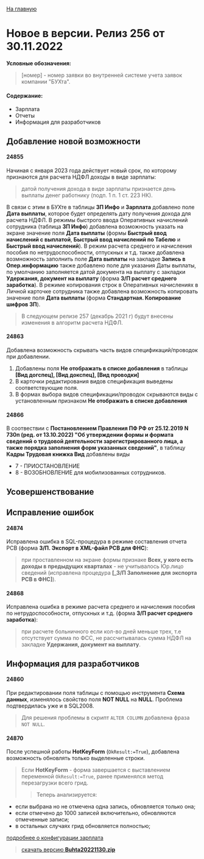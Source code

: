 ﻿[На главную](../../index.md)

# Новое  в версии. Релиз 256 от 30.11.2022

**Условные обозначения:**
 >[номер] - номер заявки во внутренней системе учета заявок компании "БУХта".

#### Содержание: 

- Зарплата
- Отчеты
- Информация для разработчиков

## Добавление новой возможности

#### 24855
Начиная с января 2023 года действует новый срок, по которому признаются для расчета НДФЛ доходы в виде зарплаты: 
>датой получения дохода в виде зарплаты признается день выплаты денег работнику (подп. 1 п. 1 ст. 223 НК).

В связи с этим в БУХте в таблицы __ЗП Инфо__ и __Зарплата__ добавлено поле __Дата выплаты__, которое будет определять дату получения дохода для расчета НДФЛ.
В режимы быстрого ввода Оперативных начислений сотрудника (таблица __ЗП Инфо__) добавлена возможность указать на экране значение поля __Дата выплаты__ (формы __Быстрый ввод начислений с выплатой__, __Быстрый ввод начислений по Табелю__ и __Быстрый ввод начислений__). 
В режим расчета среднего и начисления пособия по нетрудоспособности, отпускных и т.д. также добавлена возмножность заполнить поле __Дата выплаты__ на закладке __Запись в Опер.информацию__ также добавлено поле для указания Даты выплаты, по умолчанию заполняется датой документа на выплату с закладки __Удержания, документ на выплату__ (форма __З/П расчет среднего заработка__).
В режиме копирования строк в Оперативных начислениях в Личной карточке сотрудника также добавлена возможность копировать значение поля __Дата выплаты__ (форма __Стандартная. Копирование шифров ЗП__).

>В следующем релизе 257 (декабрь 2021 г) будут внесены изменения в алгоритм расчета НДФЛ.

#### 24863
Добавлена возможность скрывать часть видов спецификаций/проводок при добавлении.
1. Добавлены поля __Не отображать в списке добавления__ в таблицы __[Вид догспец], [Вид докспец], [Вид проводки]__
2. В карточки редактирования видов спецификация выведены соответствующие поля.
3. В формах выбора видов спецификации/проводок скрываются виды с установленным признаком __Не отображать в списке добавления__


#### 24866
В соотвествии с __Постановлением Правления ПФ РФ от 25.12.2019 N 730п (ред. от 13.10.2022) "Об утверждении формы и формата сведений о трудовой деятельности зарегистрированного лица, а также порядка заполнения форм указанных сведений"__, в таблицу __Кадры Трудовая книжка Вид__ добавлены виды 
- 7 - ПРИОСТАНОВЛЕНИЕ 
- 8 - ВОЗОБНОВЛЕНИЕ для мобилизованных сотрудников.

## Усовершенствование

## Исправление ошибок

#### 24874
Исправлена ошибка в SQL-процедура в режиме составления отчета РСВ (форма __З/П. Экспорт в XML-файл РСВ для ФНС__): 
>при проставленном на экране формы признаке __Всех, у кого есть доходы в предыдущих кварталах__ - не учитывалось Юр.лицо сведений (исправлена процедура __[_З/П Заполнение для экспорта РСВ в ФНС]__).

#### 24868
Исправлена ошибка в режиме расчета среднего и начисления пособия по нетрудоспособности, отпускных и т.д. (форма __З/П расчет среднего заработка__): 
>при расчете больничного если кол-во дней меньше трех, т.е отсутствует сумма по ФСС, не рассчитывалась сумма НДФЛ на закладке __Удержания, документ на выплату__.

## Информация для разработчиков

#### 24860
При редактировании поля таблицы с помощью инструмента __Схема данных__, изменялось свойство поля __NOT NULL__ на __NULL__.
Проблема подтвердилась уже и в SQL2008.
>Для решения проблемы в скрипт `ALTER COLUMN` добавлена фраза `NOT NULL`.


#### 24870
После успешной работы __HotKeyForm__ (`OkResult:=True`), добавлена возможность обновлять только выделенные строки.
>Если __HotKeyForm__ - форма завершается с выставлением переменной `OkResult:=True`, ранее применялся метод перезагрузки всего грид.
>>Теперь анализируется:
- если выбрана но не отмечена одна запись, обновляется только она;
- если отмечено до 1000 записей включительно, обновляются отмеченные записи;
- в остальных случаях грид обновляется полностью;


[подробнее о конфигурации зарплата](Стандартная_Зарплата.htm)

>[скачать версию **Buhta20221130.zip**](Buhta20221130.zip)
